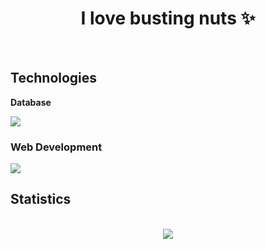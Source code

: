 <h1 align="center">I love busting nuts ✨</h1>
<br>


## Technologies  
**Database**

![](https://skillicons.dev/icons?i=mysql)
<br>
<h3>Web Development</h3>
<img src="https://skillicons.dev/icons?i=html,css,js,nodejs"/>
<br>
 <h2>Statistics</h2><br>
<div align="center">
<img src="http://github-profile-summary-cards.vercel.app/api/cards/profile-details?username=deltagamingch&theme=tokyonight"/>
</div>
